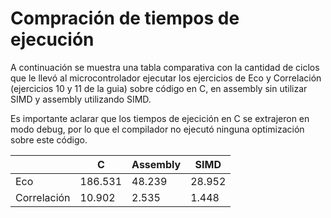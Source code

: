 # Compración de tiempos de ejecución

A continuación se muestra una tabla comparativa con la cantidad de ciclos que le llevó al microcontrolador ejecutar los ejercicios de Eco y Correlación (ejercicios 10 y 11 de la guia) sobre código en C, en assembly sin utilizar SIMD y assembly utilizando SIMD.

Es importante aclarar que los tiempos de ejecición en C se extrajeron en modo debug, por lo que el compilador no ejecutó ninguna optimización sobre este código.

|                |     C     |  Assembly  |  SIMD  |
|----------------|-----------|------------|--------|
|      Eco       |  186.531  |   48.239   | 28.952 |
|  Correlación   |  10.902   |    2.535   | 1.448  |
